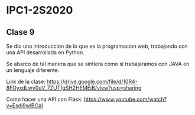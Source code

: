 # IPC1-2S2020
## Clase 9

Se dio una introduccion de lo que es la programacion web, trabajando con una API desarrollada en Python.

Se abarco de tal manera que se sintiera como si trabajaramos con JAVA en un lenguaje diferente.

Link de la clase: https://drive.google.com/file/d/10R4-8FOyxdLwy0uV_7ZUTfgSH2HEMEiB/view?usp=sharing

Como hacer una API con Flask: https://www.youtube.com/watch?v=Esdj9wlBOaI